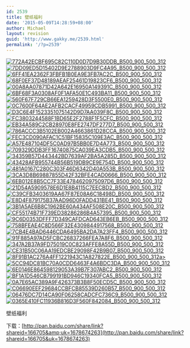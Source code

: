 ```yaml
---
id: 2539
title: 壁纸福利
date: '2015-05-09T14:28:59+08:00'
author: Michael
layout: revision
guid: 'http://www.gakky.me/2539.html'
permalink: '/?p=2539'
---
```


[![772A42ECBF695C82C110D0D7D9B30DDB_B500_900_500_312](http://www.yui-aragaki.org/wp-content/uploads/img/772A42ECBF695C82C110D0D7D9B30DDB_B500_900_500_312.jpeg)](http://www.yui-aragaki.org/wp-content/uploads/img/772A42ECBF695C82C110D0D7D9B30DDB_B1280_1280_1280_800.jpeg) [![7DD09ED5D15402D9E2788903D9FC4A95_B500_900_500_312](http://www.yui-aragaki.org/wp-content/uploads/img/7DD09ED5D15402D9E2788903D9FC4A95_B500_900_500_312.jpeg)](http://www.yui-aragaki.org/wp-content/uploads/img/7DD09ED5D15402D9E2788903D9FC4A95_B1280_1280_1280_800.jpeg) [![6FF41EA2362F3FBFB1B0EA9E3FB7AC2C_B500_900_500_312](http://www.yui-aragaki.org/wp-content/uploads/img/6FF41EA2362F3FBFB1B0EA9E3FB7AC2C_B500_900_500_312.jpeg)](http://www.yui-aragaki.org/wp-content/uploads/img/6FF41EA2362F3FBFB1B0EA9E3FB7AC2C_B1280_1280_1280_800.jpeg) [![68F0EF37D48189AEAF25461D19823CF6_B500_900_500_312](http://www.yui-aragaki.org/wp-content/uploads/img/68F0EF37D48189AEAF25461D19823CF6_B500_900_500_312.jpeg)](http://www.yui-aragaki.org/wp-content/uploads/img/68F0EF37D48189AEAF25461D19823CF6_B1280_1280_1280_800.jpeg) [![00A8AA07871D42A642E16950A149391C_B500_900_500_312](http://www.yui-aragaki.org/wp-content/uploads/img/00A8AA07871D42A642E16950A149391C_B500_900_500_312.jpeg)](http://www.yui-aragaki.org/wp-content/uploads/img/00A8AA07871D42A642E16950A149391C_B1280_1280_1280_800.jpeg) [![6BF68F3A0308AF0F1AFA50E1C493BA11_B500_900_500_312](http://www.yui-aragaki.org/wp-content/uploads/img/6BF68F3A0308AF0F1AFA50E1C493BA11_B500_900_500_312.jpeg)](http://www.yui-aragaki.org/wp-content/uploads/img/6BF68F3A0308AF0F1AFA50E1C493BA11_B1280_1280_1280_800.jpeg) [![560F67F729CB66EA1259428D3F5500E0_B500_900_500_312](http://www.yui-aragaki.org/wp-content/uploads/img/560F67F729CB66EA1259428D3F5500E0_B500_900_500_312.jpeg)](http://www.yui-aragaki.org/wp-content/uploads/img/560F67F729CB66EA1259428D3F5500E0_B1280_1280_1280_800.jpeg) [![0C7600F64AE2AFB2CACF49959CDB5991_B500_900_500_312](http://www.yui-aragaki.org/wp-content/uploads/img/0C7600F64AE2AFB2CACF49959CDB5991_B500_900_500_312.jpeg)](http://www.yui-aragaki.org/wp-content/uploads/img/0C7600F64AE2AFB2CACF49959CDB5991_B1280_1280_1280_800.jpeg) [![D3C6E4F1523351075142D9D7AA039F8C_B500_900_500_312](http://www.yui-aragaki.org/wp-content/uploads/img/D3C6E4F1523351075142D9D7AA039F8C_B500_900_500_312.jpeg)](http://www.yui-aragaki.org/wp-content/uploads/img/D3C6E4F1523351075142D9D7AA039F8C_B1280_1280_1280_800.jpeg) [![FC3803244588F1BD65E2F2788F1F5CFC_B500_900_500_312](http://www.yui-aragaki.org/wp-content/uploads/img/FC3803244588F1BD65E2F2788F1F5CFC_B500_900_500_312.jpeg)](http://www.yui-aragaki.org/wp-content/uploads/img/FC3803244588F1BD65E2F2788F1F5CFC_B1280_1280_1280_800.jpeg) [![EB34A589C2CB28970E8FE2747DF277D7_B500_900_500_312](http://www.yui-aragaki.org/wp-content/uploads/img/EB34A589C2CB28970E8FE2747DF277D7_B500_900_500_312.jpeg)](http://www.yui-aragaki.org/wp-content/uploads/img/EB34A589C2CB28970E8FE2747DF277D7_B1280_1280_1280_800.jpeg) [![786ACCC3B5102EB002A4663861D28CCA_B500_900_500_312](http://www.yui-aragaki.org/wp-content/uploads/img/786ACCC3B5102EB002A4663861D28CCA_B500_900_500_312.jpeg)](http://www.yui-aragaki.org/wp-content/uploads/img/786ACCC3B5102EB002A4663861D28CCA_B1280_1280_1280_800.jpeg) [![FEC3CD090AFAC1C51BF15835C109E3AC_B500_900_500_312](http://www.yui-aragaki.org/wp-content/uploads/img/FEC3CD090AFAC1C51BF15835C109E3AC_B500_900_500_312.jpeg)](http://www.yui-aragaki.org/wp-content/uploads/img/FEC3CD090AFAC1C51BF15835C109E3AC_B1280_1280_1280_800.jpeg) [![A57E487104DF5C0AD97B5BB0E7D4A773_B500_900_500_312](http://www.yui-aragaki.org/wp-content/uploads/img/A57E487104DF5C0AD97B5BB0E7D4A773_B500_900_500_312.jpeg)](http://www.yui-aragaki.org/wp-content/uploads/img/A57E487104DF5C0AD97B5BB0E7D4A773_B1280_1280_1280_800.jpeg) [![709329DDB3FF16740875CA039EA3CDB5_B500_900_500_312](http://www.yui-aragaki.org/wp-content/uploads/img/709329DDB3FF16740875CA039EA3CDB5_B500_900_500_312.jpeg)](http://www.yui-aragaki.org/wp-content/uploads/img/709329DDB3FF16740875CA039EA3CDB5_B1280_1280_1280_800.jpeg) [![34359B57D443442BD7639AF2BA5A285D_B500_900_500_312](http://www.yui-aragaki.org/wp-content/uploads/img/34359B57D443442BD7639AF2BA5A285D_B500_900_500_312.jpeg)](http://www.yui-aragaki.org/wp-content/uploads/img/34359B57D443442BD7639AF2BA5A285D_B1280_1280_1280_800.jpeg) [![43428AFB955744B56B519DB9CE9E754D_B500_900_500_312](http://www.yui-aragaki.org/wp-content/uploads/img/43428AFB955744B56B519DB9CE9E754D_B500_900_500_312.jpeg)](http://www.yui-aragaki.org/wp-content/uploads/img/43428AFB955744B56B519DB9CE9E754D_B1280_1280_1280_800.jpeg) [![481A0167C280C303F46D6342D40A553B_B500_900_500_312](http://www.yui-aragaki.org/wp-content/uploads/img/481A0167C280C303F46D6342D40A553B_B500_900_500_312.jpeg)](http://www.yui-aragaki.org/wp-content/uploads/img/481A0167C280C303F46D6342D40A553B_B1280_1280_1280_800.jpeg) [![3CA3D8B69887855D42F32BFE4CAD0666_B500_900_500_312](http://www.yui-aragaki.org/wp-content/uploads/img/3CA3D8B69887855D42F32BFE4CAD0666_B500_900_500_312.jpeg)](http://www.yui-aragaki.org/wp-content/uploads/img/3CA3D8B69887855D42F32BFE4CAD0666_B1280_1280_1280_800.jpeg) [![6EB012E8B5CC7F33E4784620975097D6_B500_900_500_312](http://www.yui-aragaki.org/wp-content/uploads/img/6EB012E8B5CC7F33E4784620975097D6_B500_900_500_312.jpeg)](http://www.yui-aragaki.org/wp-content/uploads/img/6EB012E8B5CC7F33E4784620975097D6_B1280_1280_1280_800.jpeg) [![21D54A5909578E6D1E8B4115C7EECBD2_B500_900_500_312](http://www.yui-aragaki.org/wp-content/uploads/img/21D54A5909578E6D1E8B4115C7EECBD2_B500_900_500_312.jpeg)](http://www.yui-aragaki.org/wp-content/uploads/img/21D54A5909578E6D1E8B4115C7EECBD2_B1280_1280_1280_800.jpeg) [![C39CFB3403619AA67F87E08A6C18498D_B500_900_500_312](http://www.yui-aragaki.org/wp-content/uploads/img/C39CFB3403619AA67F87E08A6C18498D_B500_900_500_312.jpeg)](http://www.yui-aragaki.org/wp-content/uploads/img/C39CFB3403619AA67F87E08A6C18498D_B1280_1280_1280_800.jpeg) [![E8D4F879175B37AAD96D0FADD431BE41_B500_900_500_312](http://www.yui-aragaki.org/wp-content/uploads/img/E8D4F879175B37AAD96D0FADD431BE41_B500_900_500_312.jpeg)](http://www.yui-aragaki.org/wp-content/uploads/img/E8D4F879175B37AAD96D0FADD431BE41_B1280_1280_1280_800.jpeg) [![3B1A5AE6B8C1962BE60A434AF508E20C_B500_900_500_312](http://www.yui-aragaki.org/wp-content/uploads/img/3B1A5AE6B8C1962BE60A434AF508E20C_B500_900_500_312.jpeg)](http://www.yui-aragaki.org/wp-content/uploads/img/3B1A5AE6B8C1962BE60A434AF508E20C_B1280_1280_1280_800.jpeg) [![CF55174B71F739ED38286286B4A57395_B500_900_500_312](http://www.yui-aragaki.org/wp-content/uploads/img/CF55174B71F739ED38286286B4A57395_B500_900_500_312.jpeg)](http://www.yui-aragaki.org/wp-content/uploads/img/CF55174B71F739ED38286286B4A57395_B1280_1280_1280_800.jpeg) [![9C6D0353DFFF7D349CAFDCAD643EB6EB_B500_900_500_312](http://www.yui-aragaki.org/wp-content/uploads/img/9C6D0353DFFF7D349CAFDCAD643EB6EB_B500_900_500_312.jpeg)](http://www.yui-aragaki.org/wp-content/uploads/img/9C6D0353DFFF7D349CAFDCAD643EB6EB_B1280_1280_1280_800.jpeg) [![758BFEAE4C8D566F32E4309844917568_B500_900_500_312](http://www.yui-aragaki.org/wp-content/uploads/img/758BFEAE4C8D566F32E4309844917568_B500_900_500_312.jpeg)](http://www.yui-aragaki.org/wp-content/uploads/img/758BFEAE4C8D566F32E4309844917568_B1280_1280_1280_800.jpeg) [![7CB4E4BAD6446CDA6495BA2DA7A23FF4_B500_900_500_312](http://www.yui-aragaki.org/wp-content/uploads/img/7CB4E4BAD6446CDA6495BA2DA7A23FF4_B500_900_500_312.jpeg)](http://www.yui-aragaki.org/wp-content/uploads/img/7CB4E4BAD6446CDA6495BA2DA7A23FF4_B1280_1280_1280_800.jpeg) [![91F885A97AD5FCBC26837266FEA7A8F6_B500_900_500_312](http://www.yui-aragaki.org/wp-content/uploads/img/91F885A97AD5FCBC26837266FEA7A8F6_B500_900_500_312.jpeg)](http://www.yui-aragaki.org/wp-content/uploads/img/91F885A97AD5FCBC26837266FEA7A8F6_B1280_1280_1280_800.jpeg) [![347A2B37A9FD75019C0C823AFFE8A55D_B500_900_500_312](http://www.yui-aragaki.org/wp-content/uploads/img/347A2B37A9FD75019C0C823AFFE8A55D_B500_900_500_312.jpeg)](http://www.yui-aragaki.org/wp-content/uploads/img/347A2B37A9FD75019C0C823AFFE8A55D_B1280_1280_1280_800.jpeg) [![CE31B50C06AA19EDCBE29098F42B9B07_B500_900_500_312](http://www.yui-aragaki.org/wp-content/uploads/img/CE31B50C06AA19EDCBE29098F42B9B07_B500_900_500_312.jpeg)](http://www.yui-aragaki.org/wp-content/uploads/img/CE31B50C06AA19EDCBE29098F42B9B07_B1280_1280_1280_800.jpeg) [![8F91B1AC276A4FF1221943C1A827822E_B500_900_500_312](http://www.yui-aragaki.org/wp-content/uploads/img/8F91B1AC276A4FF1221943C1A827822E_B500_900_500_312.jpeg)a&gt; ](http://www.yui-aragaki.org/wp-content/uploads/img/8F91B1AC276A4FF1221943C1A827822E_B1280_1280_1280_800.jpeg)[![5CC94DC81BC70A0CDD6463F4A6BDC3DA_B500_900_500_312](http://www.yui-aragaki.org/wp-content/uploads/img/5CC94DC81BC70A0CDD6463F4A6BDC3DA_B500_900_500_312.jpeg)](http://www.yui-aragaki.org/wp-content/uploads/img/5CC94DC81BC70A0CDD6463F4A6BDC3DA_B1280_1280_1280_800.jpeg) [![6E0146E864598129053A39B7F307ABC2_B500_900_500_312](http://www.yui-aragaki.org/wp-content/uploads/img/6E0146E864598129053A39B7F307ABC2_B500_900_500_312.jpeg)](http://www.yui-aragaki.org/wp-content/uploads/img/6E0146E864598129053A39B7F307ABC2_B1280_1280_1280_800.jpeg) [![BF1A1D546CB799191BD946C19340FCA5_B500_900_500_312](http://www.yui-aragaki.org/wp-content/uploads/img/BF1A1D546CB799191BD946C19340FCA5_B500_900_500_312.jpeg)](http://www.yui-aragaki.org/wp-content/uploads/img/BF1A1D546CB799191BD946C19340FCA5_B1280_1280_1280_800.jpeg) [![0A7E65AC389A9F426373B3B8F50ECD5C_B500_900_500_312](http://www.yui-aragaki.org/wp-content/uploads/img/0A7E65AC389A9F426373B3B8F50ECD5C_B500_900_500_312.jpeg)](http://www.yui-aragaki.org/wp-content/uploads/img/0A7E65AC389A9F426373B3B8F50ECD5C_B1280_1280_1280_800.jpeg) [![C06690EEF29684CCBFCB85539D260B57_B500_900_500_312](http://www.yui-aragaki.org/wp-content/uploads/img/C06690EEF29684CCBFCB85539D260B57_B500_900_500_312.jpeg)](http://www.yui-aragaki.org/wp-content/uploads/img/C06690EEF29684CCBFCB85539D260B57_B1280_1280_1280_800.jpeg) [![06476DC7D14CA90F06258CADCFC736C9_B500_900_500_312](http://www.yui-aragaki.org/wp-content/uploads/img/06476DC7D14CA90F06258CADCFC736C9_B500_900_500_312.jpeg)](http://www.yui-aragaki.org/wp-content/uploads/img/06476DC7D14CA90F06258CADCFC736C9_B1280_1280_1280_800.jpeg) [![0365E410FC11936B816D3F560F842084_B500_900_500_312](http://www.yui-aragaki.org/wp-content/uploads/img/0365E410FC11936B816D3F560F842084_B500_900_500_312.jpeg)](http://www.yui-aragaki.org/wp-content/uploads/img/0365E410FC11936B816D3F560F842084_B1280_1280_1280_800.jpeg)

壁纸福利

下载：[http://pan.baidu.com/share/link?shareid=166705&amp;uk=1678674263](http://pan.baidu.com/share/link?shareid=166705&uk=1678674263)